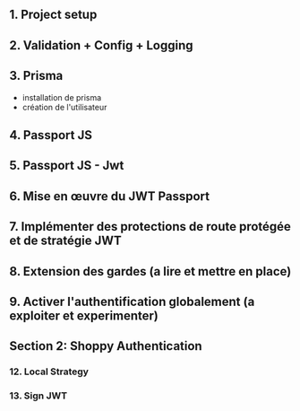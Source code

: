 ## 1. Project setup

## 2. Validation + Config + Logging

## 3. Prisma

- installation de prisma
- création de l'utilisateur

## 4. Passport JS

## 5. Passport JS - Jwt

## 6. Mise en œuvre du JWT Passport

## 7. Implémenter des protections de route protégée et de stratégie JWT

## 8. Extension des gardes (a lire et mettre en place)

## 9. Activer l'authentification globalement (a exploiter et experimenter)

## Section 2: Shoppy Authentication

### 12. Local Strategy

### 13. Sign JWT
